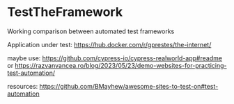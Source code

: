 # TestTheFramework
Working comparison between automated test frameworks


Application under test: https://hub.docker.com/r/gprestes/the-internet/

maybe use: https://github.com/cypress-io/cypress-realworld-app#readme or https://razvanvancea.ro/blog/2023/05/23/demo-websites-for-practicing-test-automation/

resources: https://github.com/BMayhew/awesome-sites-to-test-on#test-automation
